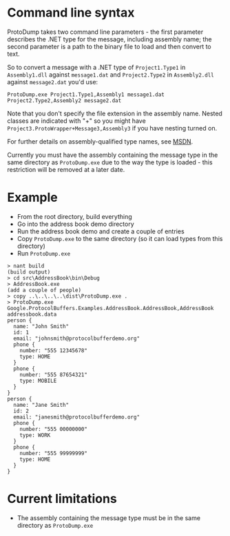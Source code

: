 # Command line syntax #

ProtoDump takes two command line parameters - the first parameter describes the .NET type for the message, including assembly name; the second parameter is a path to the binary file to load and then convert to text.

So to convert a message with a .NET type of `Project1.Type1` in `Assembly1.dll` against `message1.dat` and `Project2.Type2` in `Assembly2.dll` against `message2.dat` you'd use:

```
ProtoDump.exe Project1.Type1,Assembly1 message1.dat Project2.Type2,Assembly2 message2.dat
```

Note that you don't specify the file extension in the assembly name. Nested classes are indicated with "+" so you might have `Project3.ProtoWrapper+Message3,Assembly3` if you have nesting turned on.

For further details on assembly-qualified type names, see [MSDN](http://msdn.microsoft.com/en-us/library/system.type.assemblyqualifiedname.aspx).

Currently you must have the assembly containing the message type in the same directory as `ProtoDump.exe` due to the way the type is loaded - this restriction will be removed at a later date.

# Example #

  * From the root directory, build everything
  * Go into the address book demo directory
  * Run the address book demo and create a couple of entries
  * Copy `ProtoDump.exe` to the same directory (so it can load types from this directory)
  * Run `ProtoDump.exe`

```
> nant build
(build output)
> cd src\AddressBook\bin\Debug
> AddressBook.exe
(add a couple of people)
> copy ..\..\..\..\dist\ProtoDump.exe .
> ProtoDump.exe Google.ProtocolBuffers.Examples.AddressBook.AddressBook,AddressBook addressbook.data
person {
  name: "John Smith"
  id: 1
  email: "johnsmith@protocolbufferdemo.org"
  phone {
    number: "555 12345678"
    type: HOME
  }
  phone {
    number: "555 87654321"
    type: MOBILE
  }
}
person {
  name: "Jane Smith"
  id: 2
  email: "janesmith@protocolbufferdemo.org"
  phone {
    number: "555 00000000"
    type: WORK
  }
  phone {
    number: "555 99999999"
    type: HOME
  }
}
```

# Current limitations #

  * The assembly containing the message type must be in the same directory as `ProtoDump.exe`